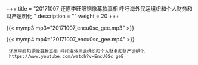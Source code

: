 +++
title = "20171007  还原李旺阳铜像募款真相 呼吁海外民运组织和个人财务和财产透明化 "
description = ""
weight = 20
+++

{{< mymp3 mp3="20171007_encu0sc_gee.mp3" >}}

{{< mymp4 mp4="20171007_encu0sc_gee.mp4" >}}

     
     还原李旺阳铜像募款真相 呼吁海外民运组织和个人财务和财产透明化 
     https://www.youtube.com/watch?v=EncU0Sc geE 
